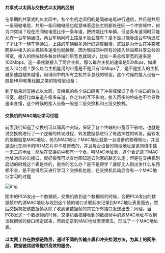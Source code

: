 

#### 共享式以太网与交换式以太网的区别

​    在早期的共享式的以太网中，各个主机之间用的是同轴电缆进行通信，并且是共用一条同轴电缆，共用一条同轴电缆也就意味着这些主机都处在同一个冲突域中，何为冲突域？现在把同轴电缆比作一条车道，把终端比作车辆，但这条车道同时只能允许一台车辆通过，两台车辆同时上路是不是会撞车？是不是只能等这台车辆通过了才让下一辆车辆通过，上路的车辆越多通行的速度越慢，这就是为什么在冲突域网络中接入的主机越多速度也就越慢，因为局域网中所有的接入终端都共享总线的带宽，接入的终端越多每台终端的带宽也就越少，比如一条总线带宽的速率是100Mbps，这一条线路接入了两台主机，那么每台主机的速率是50Mbps，如果接入10台呢？那么每台主机能用的带宽是不是只有10Mbps了，是不是接入的主机越多速度越来越慢，局域网中的所有主机共享总线的带宽，这个时候的接入设备一般是HUB和集线器之类的物理层设备；

​    到了后来的交换式以太网，交换机的各个端口隔离了冲突域保证了各个端口的独立带宽，就好比单车道升级多车道，各走各的互不影响，接入再多的终端也不会导致速率变慢，这个时候的接入设备一般是二层交换机和三层交换机。



#### 交换机的MAC地址学习过程

前面我们知道了交换机可以隔离冲突域，保证了各个终端的带宽互不影响，也就是说交换机进行了一个逻辑的转发过程，转发数据帧进行了有选择性的转发，而转发的依据就是MAC地址，何为MAC地址？MAC地址就是一台设备的物理地址，并且是固化在网卡的ROM芯片中不易修改的，并且每台设备的物理地址是该网络中独一无二的地址；然后在交换机中都有一个表，叫MAC地址表，这个表记录了MAC地址对应的出接口，就好像我可以查地图知道去你家的路怎么走；但是在交换机刚启动的时候这个表是空的，是空的怎么办？是不是得学？就好比人刚出生什么东西都不会，是不是得后天进行学习？交换机也是，在交换机启动后会有一个MAC地址学习的过程

![img](https://img-blog.csdn.net/20160111110301210?watermark/2/text/aHR0cDovL2Jsb2cuY3Nkbi5uZXQv/font/5a6L5L2T/fontsize/400/fill/I0JBQkFCMA==/dissolve/70/gravity/Center)

图中的PCA发出一个数据帧，交换机收到这个数据帧的时候，会把PCA发出的数据帧中的源MAC地址与收到这个帧的端口关联起来记录到MAC地址表里面去，然后交换机把该数据帧从除了收到该数据帧的其它所有接口发送出去；同理，当PCB发送一个数据帧的时候，交换机会把接收到的数据帧中的源MAC地址与收到该数据帧的接口绑定起来，然后记录到MAC地址表里面去，形成了一个MAC地址表。





####     以太网工作在数据链路层，通过不同的传输介质和冲突检测方法，为其上的网络层、数据链路层等提供高效的服务。
